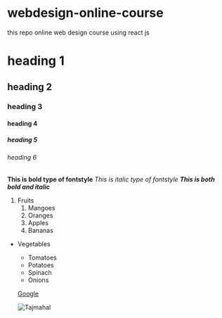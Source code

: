 # webdesign-online-course
this repo online web design course using react js
# heading 1
## heading 2
### heading 3
#### heading 4
##### heading 5
###### heading 6

**This is bold type of fontstyle**
*This is italic type of fontstyle*
***This is both bold and italic***

1. Fruits
    1. Mangoes
    2. Oranges
    3. Apples
    4. Bananas
    
    
 * Vegetables
     * Tomatoes
     * Potatoes
     * Spinach
     * Onions
     
     [Google](www.google.com)
     
     ![Tajmahal](https://lp-cms-production.imgix.net/2020-11/GettyRF_494057771.jpg)
     
     
